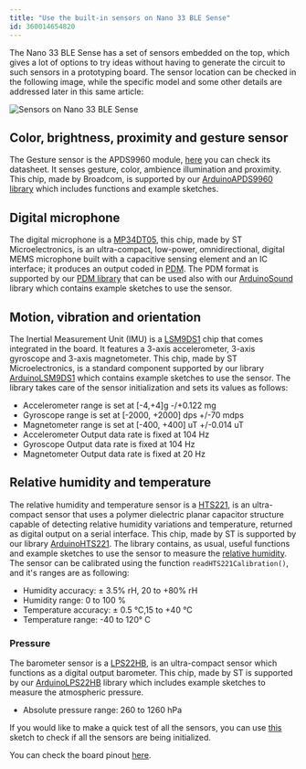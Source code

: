 ```yaml
---
title: "Use the built-in sensors on Nano 33 BLE Sense"
id: 360014654820
---
```


The Nano 33 BLE Sense has a set of sensors embedded on the top, which gives a lot of options to try ideas without having to generate the circuit to such sensors in a prototyping board.
The sensor location can be checked in the following image, while the specific model and some other details are addressed later in this same article:

<img src ="https://content.arduino.cc/assets/NANO-33-BLE-Sense_sensor-indentification.png" title="Sensors on Nano 33 BLE Sense">

## Color, brightness, proximity and gesture sensor

The Gesture sensor is the APDS9960 module, [here](https://docs.broadcom.com/docs/AV02-4191EN) you can check its datasheet. It senses gesture, color, ambience illumination and proximity. This chip, made by Broadcom, is supported by our [ArduinoAPDS9960 library](https://www.arduino.cc/en/Reference/ArduinoAPDS9960) which includes functions and example sketches.

## Digital microphone

The digital microphone is a [MP34DT05](https://www.st.com/resource/en/datasheet/mp34dt05-a.pdf), this chip, made by ST Microelectronics, is an ultra-compact, low-power, omnidirectional, digital MEMS microphone built with a capacitive sensing element and an IC interface; it produces an output coded in [PDM](https://en.wikipedia.org/wiki/Pulse-density_modulation). The PDM format is supported by our [PDM library](https://www.arduino.cc/en/Reference/PDM) that can be used also with our [ArduinoSound](https://www.arduino.cc/en/Reference/ArduinoSound) library which contains example sketches to use the sensor.

## Motion, vibration and orientation

The Inertial Measurement Unit (IMU) is a [LSM9DS1](https://www.st.com/resource/en/datasheet/lsm9ds1.pdf) chip that comes integrated in the board. It features a 3-axis accelerometer, 3-axis gyroscope and 3-axis magnetometer. This chip, made by ST Microelectronics, is a standard component supported by our library [ArduinoLSM9DS1](https://www.arduino.cc/en/Reference/ArduinoLSM9DS1) which contains example sketches to use the sensor.
The library takes care of the sensor initialization and sets its values as follows:

- Accelerometer range is set at [-4,+4]g -/+0.122 mg
- Gyroscope range is set at [-2000, +2000] dps +/-70 mdps
- Magnetometer range is set at [-400, +400] uT +/-0.014 uT
- Accelerometer Output data rate is fixed at 104 Hz
- Gyroscope Output data rate is fixed at 104 Hz
- Magnetometer Output data rate is fixed at 20 Hz

## Relative humidity and temperature

The relative humidity and temperature sensor is a [HTS221](https://www.st.com/resource/en/datasheet/HTS221.pdf), is an ultra-compact sensor that uses a polymer dielectric planar capacitor structure capable of detecting relative humidity variations and temperature, returned as digital output on a serial interface. This chip, made by ST is supported by our library [ArduinoHTS221](https://www.arduino.cc/en/Reference/ArduinoHTS221).
The library contains, as usual, useful functions and example sketches to use the sensor to measure the [relative humidity](https://en.wikipedia.org/wiki/Relative_humidity).
The sensor can be calibrated using the function `readHTS221Calibration()`, and it's ranges are as following:

- Humidity accuracy: ± 3.5% rH, 20 to +80% rH
- Humidity range: 0 to 100 %
- Temperature accuracy: ± 0.5 °C,15 to +40 °C
- Temperature range: -40 to 120° C

### Pressure

The barometer sensor is a [LPS22HB](https://www.st.com/resource/en/datasheet/lps22hb.pdf), is an ultra-compact sensor which functions as a digital output barometer. This chip, made by ST is supported by our [ArduinoLPS22HB](https://www.arduino.cc/en/Reference/ArduinoLPS22HB) library which includes example sketches to measure the atmospheric pressure.

- Absolute pressure range: 260 to 1260 hPa

If you would like to make a quick test of all the sensors, you can use [this](https://create.arduino.cc/editor/arduino_support/68cca5d0-4f1b-45ea-b43d-f22b759555fa/preview) sketch to check if all the sensors are being initialized.

You can check the board pinout [here](https://content.arduino.cc/assets/Pinout-NANOsense_latest.pdf).
